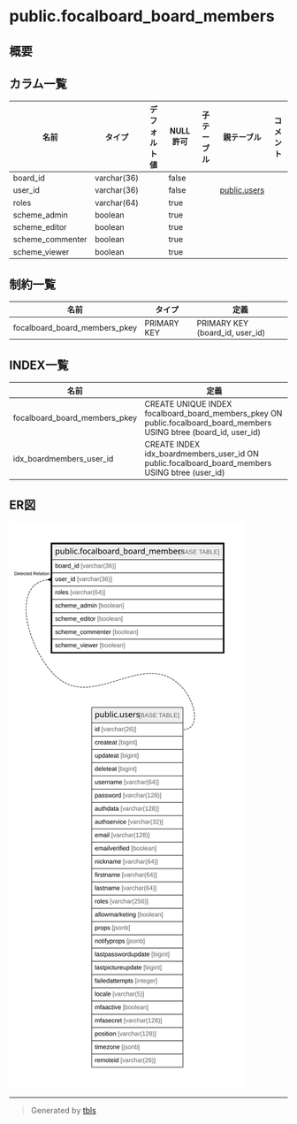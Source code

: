 # public.focalboard_board_members

## 概要

## カラム一覧

| 名前               | タイプ         | デフォルト値       | NULL許可   | 子テーブル      | 親テーブル                           | コメント     |
| ---------------- | ----------- | ------------ | -------- | ---------- | ------------------------------- | -------- |
| board_id         | varchar(36) |              | false    |            |                                 |          |
| user_id          | varchar(36) |              | false    |            | [public.users](public.users.md) |          |
| roles            | varchar(64) |              | true     |            |                                 |          |
| scheme_admin     | boolean     |              | true     |            |                                 |          |
| scheme_editor    | boolean     |              | true     |            |                                 |          |
| scheme_commenter | boolean     |              | true     |            |                                 |          |
| scheme_viewer    | boolean     |              | true     |            |                                 |          |

## 制約一覧

| 名前                            | タイプ         | 定義                              |
| ----------------------------- | ----------- | ------------------------------- |
| focalboard_board_members_pkey | PRIMARY KEY | PRIMARY KEY (board_id, user_id) |

## INDEX一覧

| 名前                            | 定義                                                                                                                   |
| ----------------------------- | -------------------------------------------------------------------------------------------------------------------- |
| focalboard_board_members_pkey | CREATE UNIQUE INDEX focalboard_board_members_pkey ON public.focalboard_board_members USING btree (board_id, user_id) |
| idx_boardmembers_user_id      | CREATE INDEX idx_boardmembers_user_id ON public.focalboard_board_members USING btree (user_id)                       |

## ER図

![er](public.focalboard_board_members.svg)

---

> Generated by [tbls](https://github.com/k1LoW/tbls)
